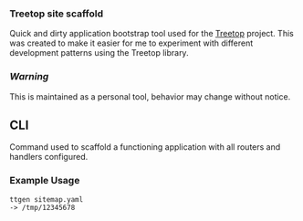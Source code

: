 
### Treetop site scaffold

Quick and dirty application bootstrap tool used for the [Treetop](https://github.com/rur/treetop) project.
This was created to make it easier for me to experiment with different development patterns using the Treetop library.

### _Warning_

This is maintained as a personal tool, behavior may change without notice.

## CLI

Command used to scaffold a functioning application with all routers and handlers configured.

### Example Usage

    ttgen sitemap.yaml
    -> /tmp/12345678

